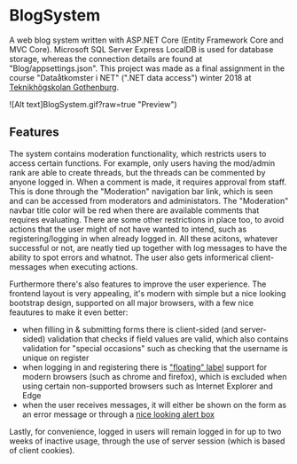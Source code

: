 # BlogSystem
A web blog system written with ASP.NET Core (Entity Framework Core and MVC Core). Microsoft SQL Server Express LocalDB is used for database storage, whereas the connection details are found at "Blog/appsettings.json". This project was made as a final assignment in the course "Dataåtkomster i NET" (".NET data access") winter 2018 at [Teknikhögskolan Gothenburg](http://teknikhogskolan.se/utbildningar/fullstack-developer-net).

![Alt text]BlogSystem.gif?raw=true "Preview")

## Features
The system contains moderation functionality, which restricts users to access certain functions. For example, only users having the mod/admin rank are able to create threads, but the threads can be commented by anyone logged in. When a comment is made, it requires approval from staff. This is done through the "Moderation" navigation bar link, which is seen and can be accessed from moderators and administators. The "Moderation" navbar title color will be red when there are available comments that requires evaluating. There are some other restrictions in place too, to avoid actions that the user might of not have wanted to intend, such as registering/logging in when already logged in. All these acitons, whatever successful or not, are neatly tied up together with log messages to have the ability to spot errors and whatnot. The user also gets informerical client-messages when executing actions.

Furthermore there's also features to improve the user experience. The frontend layout is very appealing, it's modern with simple but a nice looking bootstrap design, supported on all major browsers, with a few nice feautures to make it even better: 
* when filling in & submitting forms there is client-sided (and server-sided) validation that checks if field values are valid, which also contains validation for "special occasions" such as checking that the username is unique on register
* when logging in and registering there is ["floating" label](https://www.jquery-az.com/bootstrap4/demo2.php?ex=94.0_3) support for modern browsers (such as chrome and firefox), which is excluded when using certain non-supported browsers such as Internet Explorer and Edge
* when the user receives messages, it will either be shown on the form as an error message or through a [nice looking alert box](https://github.com/HubSpot/vex)

Lastly, for convenience, logged in users will remain logged in for up to two weeks of inactive usage, through the use of server session (which is based of client cookies).
